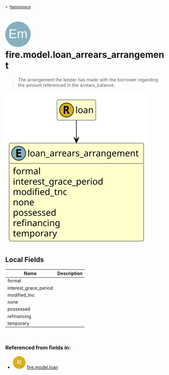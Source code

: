 <sub>&lt;&nbsp; [Namespace](index.md)</sub>
# <img src='images/enumType-lg.svg'/> fire.model.loan_arrears_arrangement
>  
>The arrangement the lender has made with the borrower regarding the amount referenced in the arrears_balance.
> 
<img src='images/fire.model.loan_arrears_arrangement.svg'/>


## Local Fields


| Name        | Description |
| ----------- | ----------- |
| formal |   |
| interest_grace_period |   |
| modified_tnc |   |
| none |   |
| possessed |   |
| refinancing |   |
| temporary |   |

<br/>

### Referenced from fields in:
- <img src='images/recordType.svg'/> [fire.model.loan](UDT-fire.model.loan.md)
